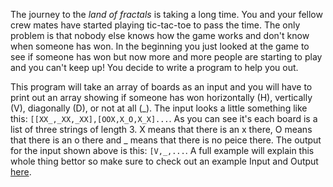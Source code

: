 The journey to the _land of fractals_ is taking a long time.
You and your fellow crew mates have started playing tic-tac-toe to pass the time.
The only problem is that nobody else knows how the game works and don't know when someone has won.
In the beginning you just looked at the game to see if someone has won but now more and more people are starting to play and you can't keep up!
You decide to write a program to help you out.

This program will take an array of boards as an input and you will have to print out an array showing if someone has won horizontally (H), vertically (V), diagonally (D), or not at all (_).
The input looks a little something like this: `[[XX_,_XX,_XX],[OOX,X_O,X_X]...`.
As you can see it's each board is a list of three strings of length 3.
X means that there is an x there, O means that there is an o there and \_ means that there is no peice there.
The output for the input shown above is this: `[V,_,...`.
A full example will explain this whole thing bettor so make sure to check out an example Input and Output [here](https://paste.connorcode.com/b/8e50279f-fe67-40e6-9f66-3836054ceb5c).
